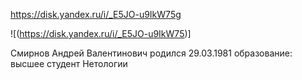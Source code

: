 https://disk.yandex.ru/i/_E5JO-u9IkW75g

![(https://disk.yandex.ru/i/_E5JO-u9IkW75)]

Смирнов Андрей Валентинович
родился 29.03.1981
образование: высшее
студент Нетологии 